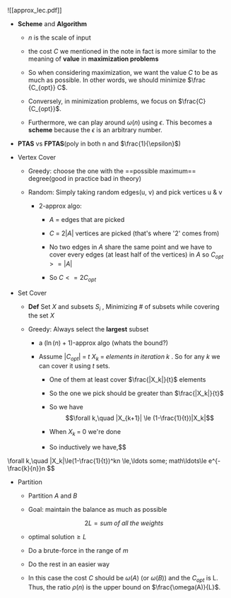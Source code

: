 ![[approx_lec.pdf]]

- **Scheme** and **Algorithm**

	- $n$ is the scale of input
	
	- the cost $C$ we mentioned in the note in fact is more  similar to the meaning of **value** in **maximization problems**
	
	- So when considering maximization, we want the value $C$ to be as much as possible. In other words, we should minimize $\frac {C_{opt}} C$.
	
	- Conversely, in minimization problems, we focus on $\frac{C}{C_{opt}}$.
	
	- Furthermore, we can play around $\omega(n)$ using $\epsilon$. This becomes a **scheme** because the $\epsilon$ is an arbitrary number.
	
- **PTAS** vs **FPTAS**(poly in both n and $\frac{1}{\epsilon}$)

- Vertex Cover
	- Greedy: choose the one with the ==possible maximum== degree(good in practice bad in theory)
	
	- Random: Simply taking random edges(u, v) and pick vertices u & v
	
		- 2-approx algo:
		
			- $A$ = edges that are picked
			
			- $C$ = $2|A|$ vertices are picked (that's where '2' comes from)
			
			- No two edges in $A$ share the same point and we have to cover every edges (at least half of the vertices) in $A$ so  $C_{opt} >= |A|$ 
			
			-  So $C <= 2C_{opt}$ 
			
- Set Cover

	- **Def** Set $X$ and subsets $S_i$ , Minimizing # of subsets while covering the set $X$ 
	
	- Greedy: Always select the **largest** subset
	
		- a $(\ln{(n)} + 1)$-approx algo (whats the bound?)
		
		- Assume $|C_{opt}| \; = \; t$  $X_k\;=\;elements \;in\; iteration\; k$ . So for any $k$ we can cover it using $t$ sets. 
		
			- One of them at least cover $\frac{|X_k|}{t}$ elements
			
			- So the one we pick should be greater than $\frac{|X_k|}{t}$
			
			- So we have $$\forall k,\quad |X_{k+1}| \le (1-\frac{1}{t})|X_k|$$
			
			- When $X_k\; = \; 0$ we're done
			
			- So inductively we have,$$
			
\forall k,\quad |X_k|\le(1-\frac{1}{t})^kn \le\,\ldots some\; math\ldots\le e^{-\frac{k}{n}}n 
$$

- Partition
	- Partition $A$ and $B$
	
	- Goal: maintain the balance as much as possible
	
	 $$
2L=sum\;of\;all\;the\;weights
$$
	- optimal solution$\ge L$
	
	- Do a brute-force in the range of $m$ 
	
	- Do the rest in an easier way
	
	- In this case the cost $C$ should be $\omega(A)$ (or $\omega(B)$) and the $C_{opt}$ is L. Thus, the ratio $\rho(n)$ is the upper bound on $\frac{\omega(A)}{L}$.
	
 